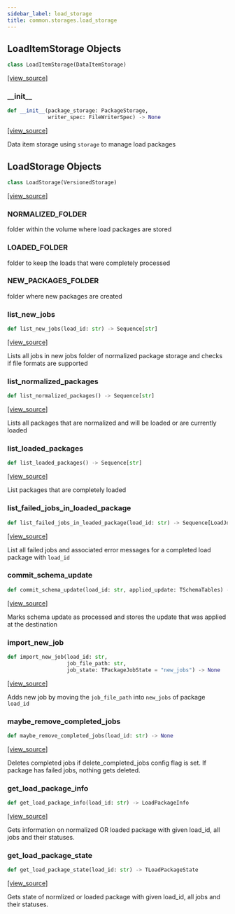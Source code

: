 ```yaml
---
sidebar_label: load_storage
title: common.storages.load_storage
---
```


## LoadItemStorage Objects

```python
class LoadItemStorage(DataItemStorage)
```

[[view_source]](https://github.com/dlt-hub/dlt/blob/e9c9ecfa8a644fdb516dd74aabca3bf75bafb154/dlt/common/storages/load_storage.py#L28)

### \_\_init\_\_

```python
def __init__(package_storage: PackageStorage,
             writer_spec: FileWriterSpec) -> None
```

[[view_source]](https://github.com/dlt-hub/dlt/blob/e9c9ecfa8a644fdb516dd74aabca3bf75bafb154/dlt/common/storages/load_storage.py#L29)

Data item storage using `storage` to manage load packages

## LoadStorage Objects

```python
class LoadStorage(VersionedStorage)
```

[[view_source]](https://github.com/dlt-hub/dlt/blob/e9c9ecfa8a644fdb516dd74aabca3bf75bafb154/dlt/common/storages/load_storage.py#L43)

### NORMALIZED\_FOLDER

folder within the volume where load packages are stored

### LOADED\_FOLDER

folder to keep the loads that were completely processed

### NEW\_PACKAGES\_FOLDER

folder where new packages are created

### list\_new\_jobs

```python
def list_new_jobs(load_id: str) -> Sequence[str]
```

[[view_source]](https://github.com/dlt-hub/dlt/blob/e9c9ecfa8a644fdb516dd74aabca3bf75bafb154/dlt/common/storages/load_storage.py#L96)

Lists all jobs in new jobs folder of normalized package storage and checks if file formats are supported

### list\_normalized\_packages

```python
def list_normalized_packages() -> Sequence[str]
```

[[view_source]](https://github.com/dlt-hub/dlt/blob/e9c9ecfa8a644fdb516dd74aabca3bf75bafb154/dlt/common/storages/load_storage.py#L117)

Lists all packages that are normalized and will be loaded or are currently loaded

### list\_loaded\_packages

```python
def list_loaded_packages() -> Sequence[str]
```

[[view_source]](https://github.com/dlt-hub/dlt/blob/e9c9ecfa8a644fdb516dd74aabca3bf75bafb154/dlt/common/storages/load_storage.py#L121)

List packages that are completely loaded

### list\_failed\_jobs\_in\_loaded\_package

```python
def list_failed_jobs_in_loaded_package(load_id: str) -> Sequence[LoadJobInfo]
```

[[view_source]](https://github.com/dlt-hub/dlt/blob/e9c9ecfa8a644fdb516dd74aabca3bf75bafb154/dlt/common/storages/load_storage.py#L125)

List all failed jobs and associated error messages for a completed load package with `load_id`

### commit\_schema\_update

```python
def commit_schema_update(load_id: str, applied_update: TSchemaTables) -> None
```

[[view_source]](https://github.com/dlt-hub/dlt/blob/e9c9ecfa8a644fdb516dd74aabca3bf75bafb154/dlt/common/storages/load_storage.py#L140)

Marks schema update as processed and stores the update that was applied at the destination

### import\_new\_job

```python
def import_new_job(load_id: str,
                   job_file_path: str,
                   job_state: TPackageJobState = "new_jobs") -> None
```

[[view_source]](https://github.com/dlt-hub/dlt/blob/e9c9ecfa8a644fdb516dd74aabca3bf75bafb154/dlt/common/storages/load_storage.py#L152)

Adds new job by moving the `job_file_path` into `new_jobs` of package `load_id`

### maybe\_remove\_completed\_jobs

```python
def maybe_remove_completed_jobs(load_id: str) -> None
```

[[view_source]](https://github.com/dlt-hub/dlt/blob/e9c9ecfa8a644fdb516dd74aabca3bf75bafb154/dlt/common/storages/load_storage.py#L176)

Deletes completed jobs if delete_completed_jobs config flag is set. If package has failed jobs, nothing gets deleted.

### get\_load\_package\_info

```python
def get_load_package_info(load_id: str) -> LoadPackageInfo
```

[[view_source]](https://github.com/dlt-hub/dlt/blob/e9c9ecfa8a644fdb516dd74aabca3bf75bafb154/dlt/common/storages/load_storage.py#L198)

Gets information on normalized OR loaded package with given load_id, all jobs and their statuses.

### get\_load\_package\_state

```python
def get_load_package_state(load_id: str) -> TLoadPackageState
```

[[view_source]](https://github.com/dlt-hub/dlt/blob/e9c9ecfa8a644fdb516dd74aabca3bf75bafb154/dlt/common/storages/load_storage.py#L205)

Gets state of normlized or loaded package with given load_id, all jobs and their statuses.

